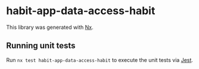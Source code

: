 # habit-app-data-access-habit

This library was generated with [Nx](https://nx.dev).

## Running unit tests

Run `nx test habit-app-data-access-habit` to execute the unit tests via [Jest](https://jestjs.io).
